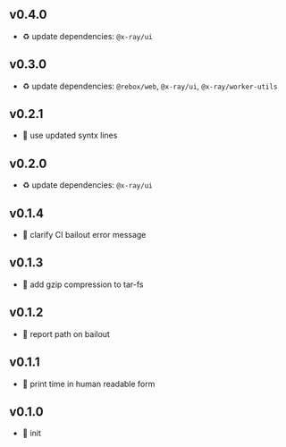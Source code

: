 ## v0.4.0

* ♻️ update dependencies: `@x-ray/ui`

## v0.3.0

* ♻️ update dependencies: `@rebox/web`, `@x-ray/ui`, `@x-ray/worker-utils`

## v0.2.1

* 🐞 use updated syntx lines

## v0.2.0

* ♻️ update dependencies: `@x-ray/ui`

## v0.1.4

* 🐞 clarify CI bailout error message

## v0.1.3

* 🐞 add gzip compression to tar-fs

## v0.1.2

* 🐞 report path on bailout

## v0.1.1

* 🐞 print time in human readable form

## v0.1.0

* 🐣 init

